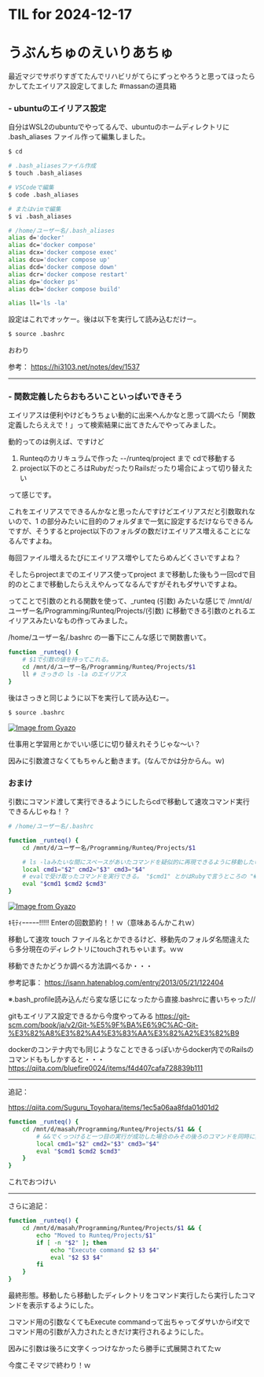 # TIL for 2024-12-17

# うぶんちゅのえいりあちゅ

最近マジでサボりすぎてたんでリハビリがてらにずっとやろうと思ってほったらかしてたエイリアス設定してました
#massanの道具箱


### - ubuntuのエイリアス設定

自分はWSL2のubuntuでやってるんで、ubuntuのホームディレクトリに .bash_aliases ファイル作って編集しました。

```bash
$ cd

# .bash_aliasesファイル作成
$ touch .bash_aliases

# VSCodeで編集
$ code .bash_aliases

# またはvimで編集
$ vi .bash_aliases
```

```bash
# /home/ユーザー名/.bash_aliases
alias d='docker'
alias dc='docker compose'
alias dcx='docker compose exec'
alias dcu='docker compose up'
alias dcd='docker compose down'
alias dcr='docker compose restart'
alias dp='docker ps'
alias dcb='docker compose build'

alias ll='ls -la'
```

設定はこれでオッケー。後は以下を実行して読み込むだけー。

```bash
$ source .bashrc
```

おわり

参考：
https://hi3103.net/notes/dev/1537


---

### - 関数定義したらおもろいこといっぱいできそう

エイリアスは便利やけどもうちょい動的に出来へんかなと思って調べたら「関数定義したらええで！」って検索結果に出てきたんでやってみました。

動的ってのは例えば、ですけど
1. Runteqのカリキュラムで作った --/runteq/project まで cdで移動する
1. project以下のところはRubyだったりRailsだったり場合によって切り替えたい

って感じです。

これをエイリアスでできるんかなと思ったんですけどエイリアスだと引数取れないので、1 の部分みたいに目的のフォルダまで一気に設定するだけならできるんですが、そうするとproject以下のフォルダの数だけエイリアス増えることになるんですよね。

毎回ファイル増えるたびにエイリアス増やしてたらめんどくさいですよね？

そしたらprojectまでのエイリアス使ってproject まで移動した後もう一回cdで目的のとこまで移動したらええやんってなるんですがそれもダサいですよね。

ってことで引数のとれる関数を使って、_runteq (引数) みたいな感じで /mnt/d/ユーザー名/Programming/Runteq/Projects/(引数) に移動できる引数のとれるエイリアスみたいなもの作ってみました。

/home/ユーザー名/.bashrc の一番下にこんな感じで関数書いて。

```bash
function _runteq() {
    # $1で引数の値を持ってこれる。
    cd /mnt/d/ユーザー名/Programming/Runteq/Projects/$1 
    ll # さっきの ls -la のエイリアス
}
```

後はさっきと同じように以下を実行して読み込むー。

```bash
$ source .bashrc
```

[![Image from Gyazo](https://i.gyazo.com/0a4426293b8c4f2d58358894d5aea4db.gif)](https://gyazo.com/0a4426293b8c4f2d58358894d5aea4db)

仕事用と学習用とかでいい感じに切り替えれそうじゃな～い？

因みに引数渡さなくてもちゃんと動きます。(なんでかは分からん。ｗ)


### おまけ

引数にコマンド渡して実行できるようにしたらcdで移動して速攻コマンド実行できるんじゃね！？

```bash
# /home/ユーザー名/.bashrc

function _runteq() {
    cd /mnt/d/ユーザー名/Programming/Runteq/Projects/$1

    # ls -laみたいな間にスペースがあいたコマンドを疑似的に再現できるように移動したいファイル名のほかに３つの引数を受け取ってコマンド用の変数に保存
    local cmd1="$2" cmd2="$3" cmd3="$4"
    # evalで受け取ったコマンドを実行できる。 "$cmd1" とかはRubyで言うところの "#{cmd1}"
    eval "$cmd1 $cmd2 $cmd3"
}
```

[![Image from Gyazo](https://i.gyazo.com/25a972a1995a8d20b0fd9932fbfc0719.gif)](https://gyazo.com/25a972a1995a8d20b0fd9932fbfc0719)

ｷﾓﾃｨｰｰｰｰｰ!!!!!
Enterの回数節約！！ｗ（意味あるんかこれｗ）

移動して速攻 touch ファイル名とかできるけど、移動先のフォルダ名間違えたら多分現在のディレクトリにtouchされちゃいます。ｗｗ

移動できたかどうか調べる方法調べるか・・・

参考記事：
https://isann.hatenablog.com/entry/2013/05/21/122404

※.bash_profile読み込んだら変な感じになったから直接.bashrcに書いちゃった//

gitもエイリアス設定できるから今度やってみる
https://git-scm.com/book/ja/v2/Git-%E5%9F%BA%E6%9C%AC-Git-%E3%82%A8%E3%82%A4%E3%83%AA%E3%82%A2%E3%82%B9

dockerのコンテナ内でも同じようなことできるっぽいからdocker内でのRailsのコマンドももしかすると・・・
https://qiita.com/bluefire0024/items/f4d407cafa728839b111


---

追記：

https://qiita.com/Suguru_Toyohara/items/1ec5a06aa8fda01d01d2

```bash
function _runteq() {
    cd /mnt/d/masah/Programming/Runteq/Projects/$1 && {
        # &&でくっつけると一つ目の実行が成功した場合のみその後ろのコマンドを同時に実行する
        local cmd1="$2" cmd2="$3" cmd3="$4"
        eval "$cmd1 $cmd2 $cmd3"
    }
}
```

これでおつけい


---

さらに追記：

```bash
function _runteq() {
    cd /mnt/d/masah/Programming/Runteq/Projects/$1 && {
        echo "Moved to Runteq/Projects/$1"
        if [ -n "$2" ]; then
            echo "Execute command $2 $3 $4"
            eval "$2 $3 $4"
        fi
    }
}
```

最終形態。移動したら移動したディレクトリをコマンド実行したら実行したコマンドを表示するようにした。

コマンド用の引数なくてもExecute commandって出ちゃってダサいからif文でコマンド用の引数が入力されたときだけ実行されるようにした。

因みに引数は後ろに文字くっつけなかったら勝手に式展開されてたｗ

今度こそマジで終わり！ｗ
